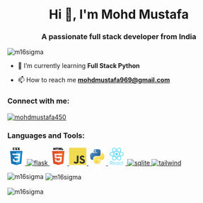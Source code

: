 <h1 align="center">Hi 👋, I'm Mohd Mustafa</h1>
<h3 align="center">A passionate full stack developer from India</h3>

<p align="left"> <img src="https://komarev.com/ghpvc/?username=m16sigma&label=Profile%20views&color=0e75b6&style=flat" alt="m16sigma" /> </p>

- 🌱 I’m currently learning **Full Stack Python**

- 📫 How to reach me **mohdmustafa969@gmail.com**

<h3 align="left">Connect with me:</h3>
<p align="left">
<a href="https://instagram.com/mohdmustafa450" target="blank"><img align="center" src="https://raw.githubusercontent.com/rahuldkjain/github-profile-readme-generator/master/src/images/icons/Social/instagram.svg" alt="mohdmustafa450" height="30" width="40" /></a>
</p>

<h3 align="left">Languages and Tools:</h3>
<p align="left"> <a href="https://www.w3schools.com/css/" target="_blank" rel="noreferrer"> <img src="https://raw.githubusercontent.com/devicons/devicon/master/icons/css3/css3-original-wordmark.svg" alt="css3" width="40" height="40"/> </a> <a href="https://flask.palletsprojects.com/" target="_blank" rel="noreferrer"> <img src="https://www.vectorlogo.zone/logos/pocoo_flask/pocoo_flask-icon.svg" alt="flask" width="40" height="40"/> </a> <a href="https://www.w3.org/html/" target="_blank" rel="noreferrer"> <img src="https://raw.githubusercontent.com/devicons/devicon/master/icons/html5/html5-original-wordmark.svg" alt="html5" width="40" height="40"/> </a> <a href="https://developer.mozilla.org/en-US/docs/Web/JavaScript" target="_blank" rel="noreferrer"> <img src="https://raw.githubusercontent.com/devicons/devicon/master/icons/javascript/javascript-original.svg" alt="javascript" width="40" height="40"/> </a> <a href="https://www.python.org" target="_blank" rel="noreferrer"> <img src="https://raw.githubusercontent.com/devicons/devicon/master/icons/python/python-original.svg" alt="python" width="40" height="40"/> </a> <a href="https://reactjs.org/" target="_blank" rel="noreferrer"> <img src="https://raw.githubusercontent.com/devicons/devicon/master/icons/react/react-original-wordmark.svg" alt="react" width="40" height="40"/> </a> <a href="https://www.sqlite.org/" target="_blank" rel="noreferrer"> <img src="https://www.vectorlogo.zone/logos/sqlite/sqlite-icon.svg" alt="sqlite" width="40" height="40"/> </a> <a href="https://tailwindcss.com/" target="_blank" rel="noreferrer"> <img src="https://www.vectorlogo.zone/logos/tailwindcss/tailwindcss-icon.svg" alt="tailwind" width="40" height="40"/> </a> </p>

<p><img align="left" src="https://github-readme-stats.vercel.app/api/top-langs?username=m16sigma&show_icons=true&locale=en&layout=compact" alt="m16sigma" /></p>

<p>&nbsp;<img align="center" src="https://github-readme-stats.vercel.app/api?username=m16sigma&show_icons=true&locale=en" alt="m16sigma" /></p>

<p><img align="center" src="https://github-readme-streak-stats.herokuapp.com/?user=m16sigma&" alt="m16sigma" /></p>

